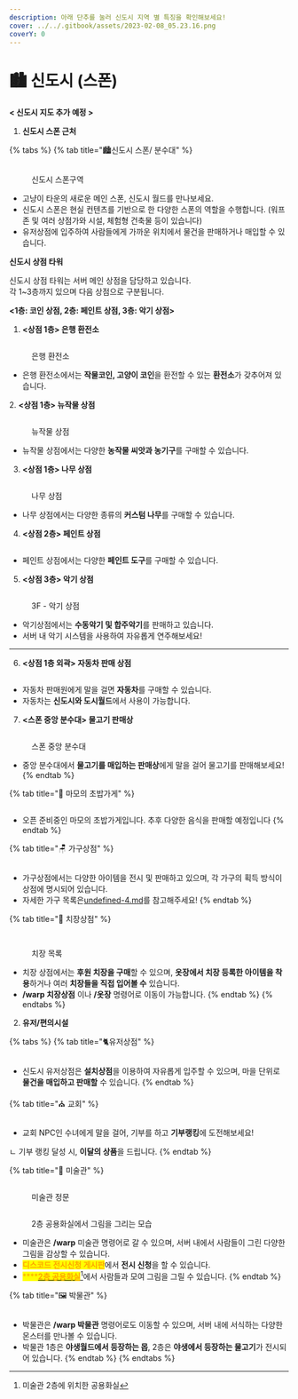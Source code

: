 ```yaml
---
description: 아래 단추를 눌러 신도시 지역 별 특징을 확인해보세요!
cover: ../../.gitbook/assets/2023-02-08_05.23.16.png
coverY: 0
---
```


# 🏙️ 신도시 (스폰)

**< 신도시 지도 추가 예정 >**

1. **신도시 스폰 근처**&#x20;

{% tabs %}
{% tab title="🏙️신도시 스폰/ 분수대" %}
<figure><img src="../../.gitbook/assets/2022-08-15_00.16.57.png" alt=""><figcaption><p>신도시 스폰구역</p></figcaption></figure>

* 고냥이 타운의 새로운 메인 스폰, 신도시 월드를 만나보세요.
* 신도시 스폰은 현실 컨텐츠를 기반으로 한 다양한 스폰의 역할을 수행합니다. (워프존 및 여러 상점가와 시설, 체험형 건축물 등이 있습니다)&#x20;
* 유저상점에 입주하여 사람들에게 가까운 위치에서 물건을 판매하거나 매입할 수 있습니다.



**신도시 상점 타워**&#x20;

신도시 상점 타워는 서버 메인 상점을 담당하고 있습니다. \
각 1\~3층까지 있으며 다음 상점으로 구분됩니다.

**<1층:  코인 상점, 2층: 페인트 상점, 3층: 악기 상점>**



1. **<상점 1층> 은행 환전소**&#x20;

<figure><img src="../../.gitbook/assets/2022-08-15_00.51.12.png" alt=""><figcaption><p>은행 환전소</p></figcaption></figure>

* 은행 환전소에서는 **작물코인, 고양이 코인**을 환전할 수 있는 **환전소**가 갖추어져 있습니다.



2\. **<상점 1층> 뉴작물 상점**

<figure><img src="../../.gitbook/assets/2022-08-15_00.50.45.png" alt=""><figcaption><p>뉴작물 상점</p></figcaption></figure>

* 뉴작물 상점에서는 다양한 **농작물 씨앗과 농기구**를 구매할 수 있습니다.



3. **<상점 1층> 나무 상점**

<figure><img src="../../.gitbook/assets/2022-08-15_00.51.39.png" alt=""><figcaption><p>나무 상점</p></figcaption></figure>

* 나무 상점에서는 다양한 종류의 **커스텀 나무**를 구매할 수 있습니다.



4. **<상점 2층> 페인트 상점**

<figure><img src="../../.gitbook/assets/2023-02-08_07.40.29.png" alt=""><figcaption></figcaption></figure>

* 페인트 상점에서는 다양한 **페인트 도구**를 구매할 수 있습니다.



5. **<상점 3층> 악기 상점**

<figure><img src="../../.gitbook/assets/2022-08-31_17.25.17.png" alt=""><figcaption><p>3F - 악기 상점</p></figcaption></figure>

* 악기상점에서는 **수동악기 및 합주악기**를 판매하고 있습니다.
* 서버 내 악기 시스템을 사용하여 자유롭게 연주해보세요!

****

6. **<상점 1층 외곽> 자동차 판매 상점**

<figure><img src="../../.gitbook/assets/2023-02-08_07.31.33.png" alt=""><figcaption></figcaption></figure>

* 자동차 판매원에게 말을 걸면 **자동차**를 구매할 수 있습니다.
* 자동차는 **신도시와 도시월드**에서 사용이 가능합니다.



7. **<스폰 중앙 분수대> 물고기 판매상**

<figure><img src="../../.gitbook/assets/2022-08-15_00.18.16 (1).png" alt=""><figcaption><p>스폰 중앙 분수대</p></figcaption></figure>

* 중앙 분수대에서 **물고기를 매입하는 판매상**에게 말을 걸어 물고기를 판매해보세요!
{% endtab %}

{% tab title="🍣 마모의 초밥가게" %}
<figure><img src="../../.gitbook/assets/image (53).png" alt=""><figcaption></figcaption></figure>

* 오픈 준비중인 마모의 초밥가게입니다. 추후 다양한 음식을 판매할 예정입니다&#x20;
{% endtab %}

{% tab title="🪑 가구상점" %}
<figure><img src="../../.gitbook/assets/2022-08-14_23.55.48.png" alt=""><figcaption></figcaption></figure>

* 가구상점에서는 다양한 아이템을 전시 및 판매하고 있으며, 각 가구의 획득 방식이 상점에 명시되어 있습니다.&#x20;
* 자세한 가구 목록은[undefined-4.md](../../.-.-.-.-1/undefined-4.md "mention")를 참고해주세요!
{% endtab %}

{% tab title="🥼 치장상점" %}
<div>

<figure><img src="../../.gitbook/assets/image (59).png" alt=""><figcaption></figcaption></figure>

 

<figure><img src="../../.gitbook/assets/image (49) (1).png" alt=""><figcaption><p>치장 목록</p></figcaption></figure>

</div>

* 치장 상점에서는 **후원 치장을 구매**할 수 있으며, **옷장에서 치장 등록한 아이템을 착용**하거나 여러 **치장들을 직접 입어볼 수** 있습니다.
* **/warp 치장상점** 이나 **/옷장** 명령어로 이동이 가능합니다.
{% endtab %}
{% endtabs %}

2. **유저/편의시설**

{% tabs %}
{% tab title="🐈유저상점" %}
<figure><img src="../../.gitbook/assets/2023-02-08_07.34.58.png" alt=""><figcaption></figcaption></figure>

* 신도시  유저상점은 **설치상점**을 이용하여 자유롭게 입주할 수 있으며,  마을 단위로 **물건을 매입하고 판매할** 수 있습니다.
{% endtab %}

{% tab title="⛪ 교회" %}
<figure><img src="../../.gitbook/assets/2023-02-08_07.38.11 (1).png" alt=""><figcaption></figcaption></figure>

* 교회 NPC인 수녀에게 말을 걸어, 기부를 하고 **기부랭킹**에 도전해보세요!

ㄴ 기부 랭킹 달성 시, **이달의 상품**을 드립니다.
{% endtab %}

{% tab title="🎨 미술관" %}
<figure><img src="../../.gitbook/assets/2022-09-06_01.40.37.png" alt=""><figcaption><p>미술관 정문</p></figcaption></figure>

<figure><img src="../../.gitbook/assets/2022-09-05_23.54.15.png" alt=""><figcaption><p>2층 공용화실에서 그림을 그리는 모습</p></figcaption></figure>

* 미술관은 **/warp** 미술관 명령어로 갈 수 있으며, 서버 내에서 사람들이 그린 다양한 그림을 감상할 수 있습니다.
* <mark style="color:orange;">**디스코드 전시신청 게시판**</mark>에서 **전시 신청**을 할 수 있습니다.
* <mark style="color:orange;">****</mark>[<mark style="color:orange;">**2층 공용화실**</mark>](#user-content-fn-1)[^1]에서 사람들과 모여 그림을 그릴 수 있습니다.
{% endtab %}

{% tab title="🖼️ 박물관" %}
<figure><img src="../../.gitbook/assets/image (86).png" alt=""><figcaption></figcaption></figure>

* 박물관은 **/warp 박물관** 명령어로도 이동할 수 있으며, 서버 내에 서식하는 다양한 몬스터를 만나볼 수 있습니다.
* 박물관 1층은 **야생월드에서 등장하는 몹**, 2층은 **야생에서 등장하는 물고기**가 전시되어 있습니다.
{% endtab %}
{% endtabs %}





[^1]: 미술관 2층에 위치한 공용화실
